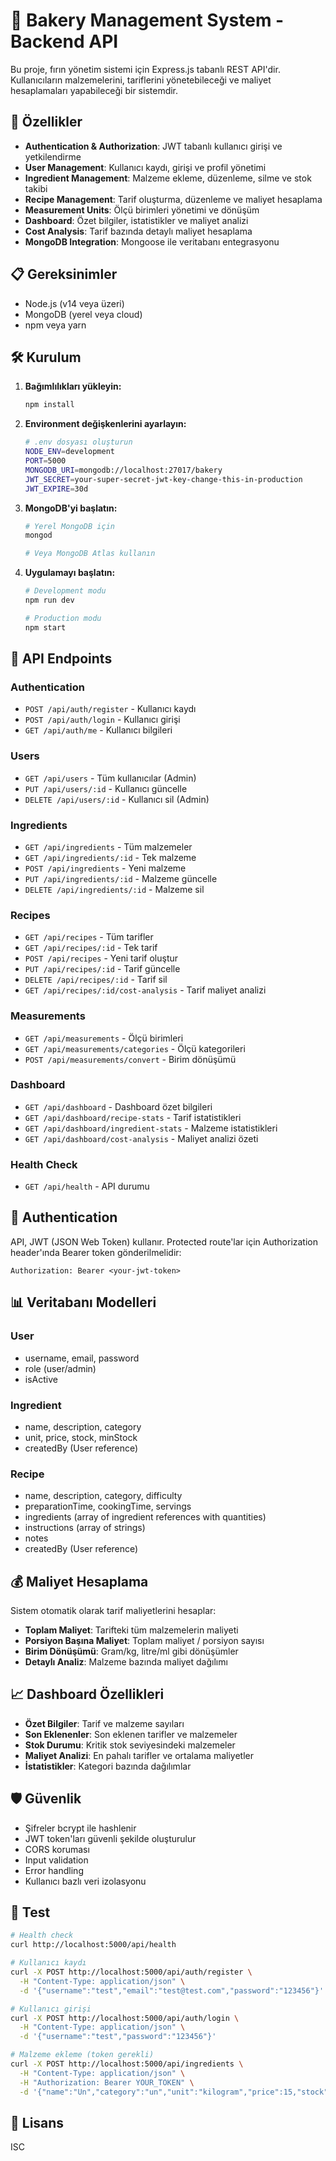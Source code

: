 # 🍞 Bakery Management System - Backend API

Bu proje, fırın yönetim sistemi için Express.js tabanlı REST API'dir. Kullanıcıların malzemelerini, tariflerini yönetebileceği ve maliyet hesaplamaları yapabileceği bir sistemdir.

## 🚀 Özellikler

- **Authentication & Authorization**: JWT tabanlı kullanıcı girişi ve yetkilendirme
- **User Management**: Kullanıcı kaydı, girişi ve profil yönetimi
- **Ingredient Management**: Malzeme ekleme, düzenleme, silme ve stok takibi
- **Recipe Management**: Tarif oluşturma, düzenleme ve maliyet hesaplama
- **Measurement Units**: Ölçü birimleri yönetimi ve dönüşüm
- **Dashboard**: Özet bilgiler, istatistikler ve maliyet analizi
- **Cost Analysis**: Tarif bazında detaylı maliyet hesaplama
- **MongoDB Integration**: Mongoose ile veritabanı entegrasyonu

## 📋 Gereksinimler

- Node.js (v14 veya üzeri)
- MongoDB (yerel veya cloud)
- npm veya yarn

## 🛠️ Kurulum

1. **Bağımlılıkları yükleyin:**
   ```bash
   npm install
   ```

2. **Environment değişkenlerini ayarlayın:**
   ```bash
   # .env dosyası oluşturun
   NODE_ENV=development
   PORT=5000
   MONGODB_URI=mongodb://localhost:27017/bakery
   JWT_SECRET=your-super-secret-jwt-key-change-this-in-production
   JWT_EXPIRE=30d
   ```

3. **MongoDB'yi başlatın:**
   ```bash
   # Yerel MongoDB için
   mongod
   
   # Veya MongoDB Atlas kullanın
   ```

4. **Uygulamayı başlatın:**
   ```bash
   # Development modu
   npm run dev
   
   # Production modu
   npm start
   ```

## 📡 API Endpoints

### Authentication
- `POST /api/auth/register` - Kullanıcı kaydı
- `POST /api/auth/login` - Kullanıcı girişi
- `GET /api/auth/me` - Kullanıcı bilgileri

### Users
- `GET /api/users` - Tüm kullanıcılar (Admin)
- `PUT /api/users/:id` - Kullanıcı güncelle
- `DELETE /api/users/:id` - Kullanıcı sil (Admin)

### Ingredients
- `GET /api/ingredients` - Tüm malzemeler
- `GET /api/ingredients/:id` - Tek malzeme
- `POST /api/ingredients` - Yeni malzeme
- `PUT /api/ingredients/:id` - Malzeme güncelle
- `DELETE /api/ingredients/:id` - Malzeme sil

### Recipes
- `GET /api/recipes` - Tüm tarifler
- `GET /api/recipes/:id` - Tek tarif
- `POST /api/recipes` - Yeni tarif oluştur
- `PUT /api/recipes/:id` - Tarif güncelle
- `DELETE /api/recipes/:id` - Tarif sil
- `GET /api/recipes/:id/cost-analysis` - Tarif maliyet analizi

### Measurements
- `GET /api/measurements` - Ölçü birimleri
- `GET /api/measurements/categories` - Ölçü kategorileri
- `POST /api/measurements/convert` - Birim dönüşümü

### Dashboard
- `GET /api/dashboard` - Dashboard özet bilgileri
- `GET /api/dashboard/recipe-stats` - Tarif istatistikleri
- `GET /api/dashboard/ingredient-stats` - Malzeme istatistikleri
- `GET /api/dashboard/cost-analysis` - Maliyet analizi özeti

### Health Check
- `GET /api/health` - API durumu

## 🔐 Authentication

API, JWT (JSON Web Token) kullanır. Protected route'lar için Authorization header'ında Bearer token gönderilmelidir:

```
Authorization: Bearer <your-jwt-token>
```

## 📊 Veritabanı Modelleri

### User
- username, email, password
- role (user/admin)
- isActive

### Ingredient
- name, description, category
- unit, price, stock, minStock
- createdBy (User reference)

### Recipe
- name, description, category, difficulty
- preparationTime, cookingTime, servings
- ingredients (array of ingredient references with quantities)
- instructions (array of strings)
- notes
- createdBy (User reference)

## 💰 Maliyet Hesaplama

Sistem otomatik olarak tarif maliyetlerini hesaplar:

- **Toplam Maliyet**: Tarifteki tüm malzemelerin maliyeti
- **Porsiyon Başına Maliyet**: Toplam maliyet / porsiyon sayısı
- **Birim Dönüşümü**: Gram/kg, litre/ml gibi dönüşümler
- **Detaylı Analiz**: Malzeme bazında maliyet dağılımı

## 📈 Dashboard Özellikleri

- **Özet Bilgiler**: Tarif ve malzeme sayıları
- **Son Eklenenler**: Son eklenen tarifler ve malzemeler
- **Stok Durumu**: Kritik stok seviyesindeki malzemeler
- **Maliyet Analizi**: En pahalı tarifler ve ortalama maliyetler
- **İstatistikler**: Kategori bazında dağılımlar

## 🛡️ Güvenlik

- Şifreler bcrypt ile hashlenir
- JWT token'ları güvenli şekilde oluşturulur
- CORS koruması
- Input validation
- Error handling
- Kullanıcı bazlı veri izolasyonu

## 🧪 Test

```bash
# Health check
curl http://localhost:5000/api/health

# Kullanıcı kaydı
curl -X POST http://localhost:5000/api/auth/register \
  -H "Content-Type: application/json" \
  -d '{"username":"test","email":"test@test.com","password":"123456"}'

# Kullanıcı girişi
curl -X POST http://localhost:5000/api/auth/login \
  -H "Content-Type: application/json" \
  -d '{"username":"test","password":"123456"}'

# Malzeme ekleme (token gerekli)
curl -X POST http://localhost:5000/api/ingredients \
  -H "Content-Type: application/json" \
  -H "Authorization: Bearer YOUR_TOKEN" \
  -d '{"name":"Un","category":"un","unit":"kilogram","price":15,"stock":10}'
```

## 📝 Lisans

ISC 